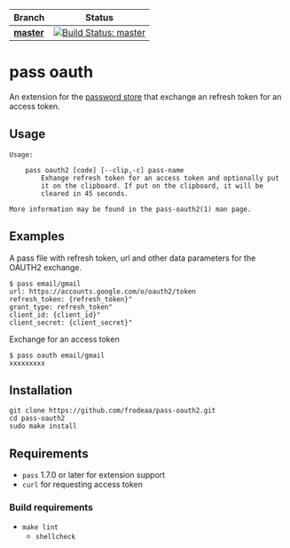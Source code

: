 | Branch | Status |
|--------|--------|
| [**master**](https://github.com/frodeaa/pass-oauth2/tree/master) | [![Build Status: master](https://travis-ci.org/frodeaa/pass-oauth2.svg?branch=master)](https://travis-ci.org/frodeaa/pass-oauth2) |

# pass oauth

An extension for the [password store](https://www.passwordstore.org/) that
exchange an refresh token for an access token.

## Usage
```
Usage:

    pass oauth2 [code] [--clip,-c] pass-name
        Exhange refresh token for an access token and optionally put
        it on the clipboard. If put on the clipboard, it will be
        cleared in 45 seconds.

More information may be found in the pass-oauth2(1) man page.
```

## Examples

A pass file with refresh token, url and other data parameters for the OAUTH2 exchange.

```
$ pass email/gmail
url: https://accounts.google.com/o/oauth2/token
refresh_token: {refresh_token}"
grant_type: refresh_token"
client_id: {client_id}"
client_secret: {client_secret}"
```

Exchange for an access token

```
$ pass oauth email/gmail
xxxxxxxxx
```

## Installation

```
git clone https://github.com/frodeaa/pass-oauth2.git
cd pass-oauth2
sudo make install
```

## Requirements

- `pass` 1.7.0 or later for extension support
- `curl` for requesting access token

### Build requirements

- `make lint`
  - `shellcheck`
